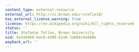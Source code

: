 ```yaml
---
content_type: external-resource
external_url: http://cs.brown.edu/~stefie10/
has_external_license_warning: true
license: https://en.wikipedia.org/wiki/All_rights_reserved
status: ''
title: Stefanie Tellex, Brown University
uid: 9a3ab4b0-bac8-4208-b2a9-1abbbc6e088e
wayback_url: ''
---
```

